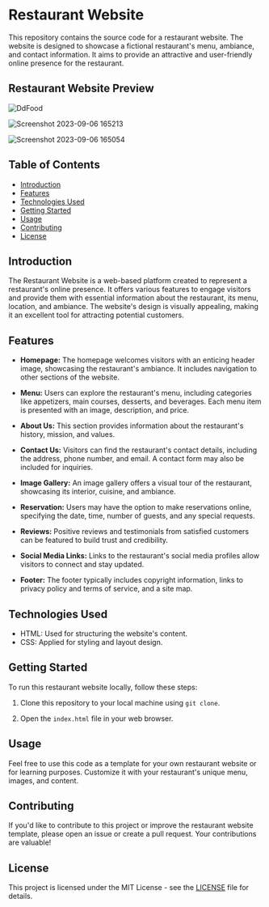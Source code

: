 # Restaurant Website

This repository contains the source code for a restaurant website. The website is designed to showcase a fictional restaurant's menu, ambiance, and contact information. It aims to provide an attractive and user-friendly online presence for the restaurant.

## Restaurant Website Preview
![DdFood](https://github.com/YawBoah/Restaurant-Website/assets/126890146/6b393ead-37ab-4fbd-afbb-becebc0373ad)

![Screenshot 2023-09-06 165213](https://github.com/YawBoah/Restaurant-Website/assets/126890146/c4dc9340-19c7-47c4-8bea-e5e7ef32c557)

![Screenshot 2023-09-06 165054](https://github.com/YawBoah/Restaurant-Website/assets/126890146/c3ff1d89-4905-471b-8a07-2c353407d59c)

## Table of Contents

- [Introduction](#introduction)
- [Features](#features)
- [Technologies Used](#technologies-used)
- [Getting Started](#getting-started)
- [Usage](#usage)
- [Contributing](#contributing)
- [License](#license)

## Introduction

The Restaurant Website is a web-based platform created to represent a restaurant's online presence. It offers various features to engage visitors and provide them with essential information about the restaurant, its menu, location, and ambiance. The website's design is visually appealing, making it an excellent tool for attracting potential customers.

## Features

- **Homepage:** The homepage welcomes visitors with an enticing header image, showcasing the restaurant's ambiance. It includes navigation to other sections of the website.

- **Menu:** Users can explore the restaurant's menu, including categories like appetizers, main courses, desserts, and beverages. Each menu item is presented with an image, description, and price.

- **About Us:** This section provides information about the restaurant's history, mission, and values.

- **Contact Us:** Visitors can find the restaurant's contact details, including the address, phone number, and email. A contact form may also be included for inquiries.

- **Image Gallery:** An image gallery offers a visual tour of the restaurant, showcasing its interior, cuisine, and ambiance.

- **Reservation:** Users may have the option to make reservations online, specifying the date, time, number of guests, and any special requests.

- **Reviews:** Positive reviews and testimonials from satisfied customers can be featured to build trust and credibility.

- **Social Media Links:** Links to the restaurant's social media profiles allow visitors to connect and stay updated.

- **Footer:** The footer typically includes copyright information, links to privacy policy and terms of service, and a site map.

## Technologies Used

- HTML: Used for structuring the website's content.
- CSS: Applied for styling and layout design.

## Getting Started

To run this restaurant website locally, follow these steps:

1. Clone this repository to your local machine using `git clone`.

2. Open the `index.html` file in your web browser.

## Usage

Feel free to use this code as a template for your own restaurant website or for learning purposes. Customize it with your restaurant's unique menu, images, and content.

## Contributing

If you'd like to contribute to this project or improve the restaurant website template, please open an issue or create a pull request. Your contributions are valuable!

## License

This project is licensed under the MIT License - see the [LICENSE](LICENSE) file for details.
